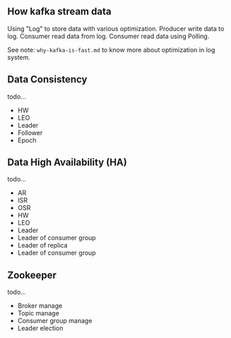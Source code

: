 ## How kafka stream data

Using "Log" to store data with various optimization.
Producer write data to log.
Consumer read data from log.
Consumer read data using Polling.

See note: `why-kafka-is-fast.md` to know more about optimization in log system.

## Data Consistency

todo...

* HW
* LEO
* Leader
* Follower
* Epoch


## Data High Availability (HA)

todo...

* AR
* ISR
* OSR
* HW
* LEO
* Leader
* Leader of consumer group
* Leader of replica
* Leader of consumer group

## Zookeeper

todo...

* Broker manage
* Topic manage
* Consumer group manage
* Leader election

